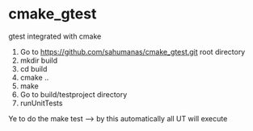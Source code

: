 # cmake_gtest
gtest integrated with cmake


1. Go to https://github.com/sahumanas/cmake_gtest.git root directory 
2. mkdir build 
3. cd build 
2. cmake ..
3. make
4. Go to build/testproject directory 
5. runUnitTests


Ye to do the make test --> by this automatically all UT will execute 
